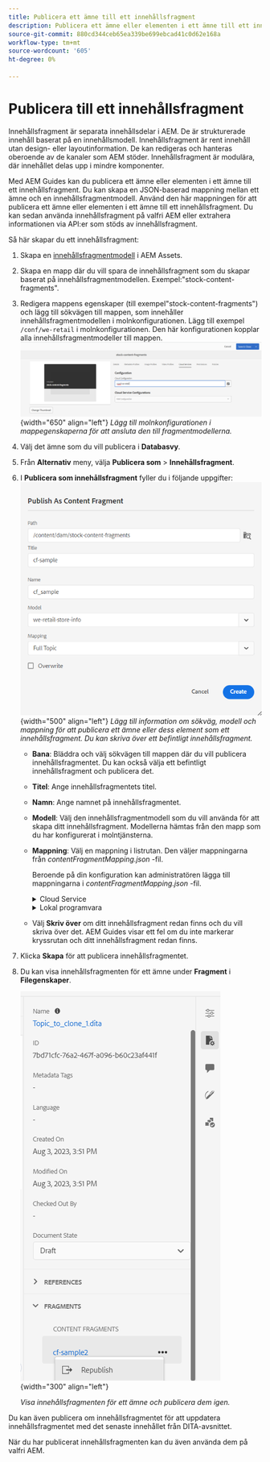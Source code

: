 ```yaml
---
title: Publicera ett ämne till ett innehållsfragment
description: Publicera ett ämne eller elementen i ett ämne till ett innehållsfragment i AEM.  Lär dig hur du visar innehållsfragment för ett ämne och publicerar dem på nytt.
source-git-commit: 880cd344ceb65ea339be699ebcad41c0d62e168a
workflow-type: tm+mt
source-wordcount: '605'
ht-degree: 0%

---
```


# Publicera till ett innehållsfragment

Innehållsfragment är separata innehållsdelar i AEM. De är strukturerade innehåll baserat på en innehållsmodell. Innehållsfragment är rent innehåll utan design- eller layoutinformation. De kan redigeras och hanteras oberoende av de kanaler som AEM stöder. Innehållsfragment är modulära, där innehållet delas upp i mindre komponenter.

Med AEM Guides kan du publicera ett ämne eller elementen i ett ämne till ett innehållsfragment. Du kan skapa en JSON-baserad mappning mellan ett ämne och en innehållsfragmentmodell. Använd den här mappningen för att publicera ett ämne eller elementen i ett ämne till ett innehållsfragment. Du kan sedan använda innehållsfragment på valfri AEM eller extrahera informationen via API:er som stöds av innehållsfragment.


Så här skapar du ett innehållsfragment:

1. Skapa en [innehållsfragmentmodell](https://experienceleague.adobe.com/docs/experience-manager-65/assets/content-fragments/content-fragments-models.html?lang=en) i AEM Assets.
1. Skapa en mapp där du vill spara de innehållsfragment som du skapar baserat på innehållsfragmentmodellen. Exempel:&quot;stock-content-fragments&quot;.
1. Redigera mappens egenskaper (till exempel&quot;stock-content-fragments&quot;) och lägg till sökvägen till mappen, som innehåller innehållsfragmentmodellen i molnkonfigurationen.
Lägg till exempel `/conf/we-retail` i molnkonfigurationen. Den här konfigurationen kopplar alla innehållsfragmentmodeller till mappen.\
   ![lägg till information om molnkonfiguration i mappegenskaperna](images/fragment-folder-cloud-configuration.png){width="650" align="left"}
   *Lägg till molnkonfigurationen i mappegenskaperna för att ansluta den till fragmentmodellerna.*
1. Välj det ämne som du vill publicera i **Databasvy**.
1. Från **Alternativ** meny, välja **Publicera som** > **Innehållsfragment**.
1. I **Publicera som innehållsfragment** fyller du i följande uppgifter:
   ![Lägg till fragmentmodellen och mappningsinformationen i dialogrutan Publicera som innehållsfragment](images/content-fragment-publish.png){width="500" align="left"}
   *Lägg till information om sökväg, modell och mappning för att publicera ett ämne eller dess element som ett innehållsfragment. Du kan skriva över ett befintligt innehållsfragment.*

   * **Bana**: Bläddra och välj sökvägen till mappen där du vill publicera innehållsfragmentet. Du kan också välja ett befintligt innehållsfragment och publicera det.
   * **Titel**: Ange innehållsfragmentets titel.
   * **Namn**: Ange namnet på innehållsfragmentet.
   * **Modell**: Välj den innehållsfragmentmodell som du vill använda för att skapa ditt innehållsfragment. Modellerna hämtas från den mapp som du har konfigurerat i molntjänsterna.
   * **Mappning**: Välj en mappning i listrutan. Den väljer mappningarna från *contentFragmentMapping.json* -fil.



     Beroende på din konfiguration kan administratören lägga till mappningarna i *contentFragmentMapping.json* -fil.

     <details>
        <summary>Cloud Service</summary>

     Läs mer om hur [skapa en mappning mellan ett ämne och ett innehållsfragment](../cs-install-guide/conf-content-fragment-mapping-cs.md) i Cloud Servicens installations- och konfigureringshandbok.
     </details>

     <details>
        <summary> Lokal programvara</summary>

     Läs mer om hur [skapa en mappning mellan ett ämne och ett innehållsfragment](../install-guide/conf-content-fragment-mapping.md) i Installations- och konfigureringshandboken på plats.

     </details>
   * Välj **Skriv över** om ditt innehållsfragment redan finns och du vill skriva över det. AEM Guides visar ett fel om du inte markerar kryssrutan och ditt innehållsfragment redan finns.
1. Klicka **Skapa** för att publicera innehållsfragmentet.
1. Du kan visa innehållsfragmenten för ett ämne under **Fragment** i **Filegenskaper**.

   ![Visa innehållsfragment för ett ämne](images/topic-content-fragments.png){width="300" align="left"}

   *Visa innehållsfragmenten för ett ämne och publicera dem igen.*

Du kan även publicera om innehållsfragmentet för att uppdatera innehållsfragmentet med det senaste innehållet från DITA-avsnittet.



När du har publicerat innehållsfragmenten kan du även använda dem på valfri AEM.

